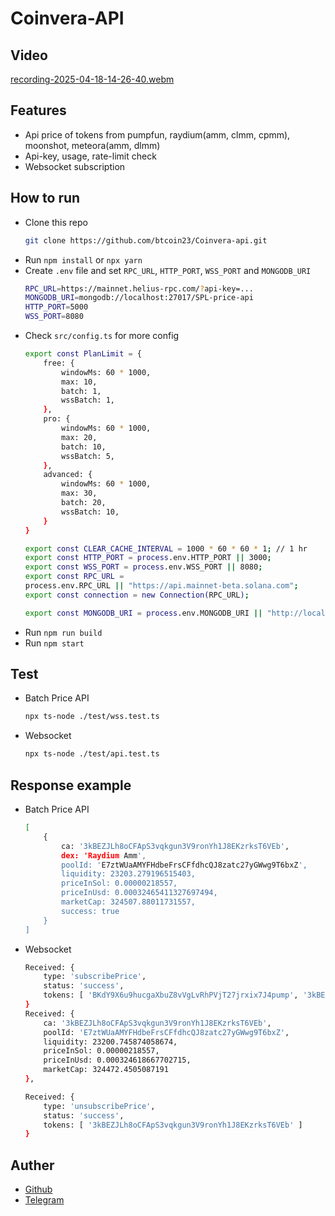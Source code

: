 # Coinvera-API

## Video
[recording-2025-04-18-14-26-40.webm](https://github.com/user-attachments/assets/3ffefff1-8199-49dc-b120-160dc97a4020)

## Features

- Api price of tokens from pumpfun, raydium(amm, clmm, cpmm), moonshot, meteora(amm, dlmm)
- Api-key, usage, rate-limit check
- Websocket subscription

## How to run
- Clone this repo 
    ``` bash
    git clone https://github.com/btcoin23/Coinvera-api.git
    ```
- Run `npm install` or `npx yarn`
- Create `.env` file and set `RPC_URL`, `HTTP_PORT`, `WSS_PORT` and `MONGODB_URI`
    ``` bash
    RPC_URL=https://mainnet.helius-rpc.com/?api-key=...
    MONGODB_URI=mongodb://localhost:27017/SPL-price-api
    HTTP_PORT=5000
    WSS_PORT=8080
    ```
- Check `src/config.ts` for more config
    ``` bash
    export const PlanLimit = {
        free: {
            windowMs: 60 * 1000,
            max: 10,
            batch: 1,
            wssBatch: 1,
        },
        pro: {
            windowMs: 60 * 1000,
            max: 20,
            batch: 10,
            wssBatch: 5,
        },
        advanced: {
            windowMs: 60 * 1000,
            max: 30,
            batch: 20,
            wssBatch: 10,
        }
    }

    export const CLEAR_CACHE_INTERVAL = 1000 * 60 * 60 * 1; // 1 hr
    export const HTTP_PORT = process.env.HTTP_PORT || 3000;
    export const WSS_PORT = process.env.WSS_PORT || 8080;
    export const RPC_URL =
    process.env.RPC_URL || "https://api.mainnet-beta.solana.com";
    export const connection = new Connection(RPC_URL);

    export const MONGODB_URI = process.env.MONGODB_URI || "http://localhost:27017/SPL-price-api";
    ```
- Run `npm run build`
- Run `npm start`

## Test
- Batch Price API
    ``` bash
    npx ts-node ./test/wss.test.ts
    ```
- Websocket
    ``` bash
    npx ts-node ./test/api.test.ts
    ```

## Response example
- Batch Price API
    ``` bash
    [
        {
            ca: '3kBEZJLh8oCFApS3vqkgun3V9ronYh1J8EKzrksT6VEb',
            dex: 'Raydium Amm',
            poolId: 'E7ztWUaAMYFHdbeFrsCFfdhcQJ8zatc27yGWwg9T6bxZ',
            liquidity: 23203.279196515403,
            priceInSol: 0.00000218557,
            priceInUsd: 0.00032465411327697494,
            marketCap: 324507.88011731557,
            success: true
        }
    ]
    ```
- Websocket
    ``` bash
    Received: {
        type: 'subscribePrice',
        status: 'success',
        tokens: [ 'BKdY9X6u9hucgaXbuZ8vVgLvRhPVjT27jrxix7J4pump', '3kBEZJLh8oCFApS3vqkgun3V9ronYh1J8EKzrksT6VEb' ]
    }
    Received: {
        ca: '3kBEZJLh8oCFApS3vqkgun3V9ronYh1J8EKzrksT6VEb',
        poolId: 'E7ztWUaAMYFHdbeFrsCFfdhcQJ8zatc27yGWwg9T6bxZ',
        liquidity: 23200.745874058674,
        priceInSol: 0.00000218557,
        priceInUsd: 0.000324618667702715,
        marketCap: 324472.4505087191
    },

    Received: {
        type: 'unsubscribePrice',
        status: 'success',
        tokens: [ '3kBEZJLh8oCFApS3vqkgun3V9ronYh1J8EKzrksT6VEb' ]
    }
    ```

## Auther
- [Github](https://github.com/btcoin23)
- [Telegram](https://t.me/Btc0in23)
